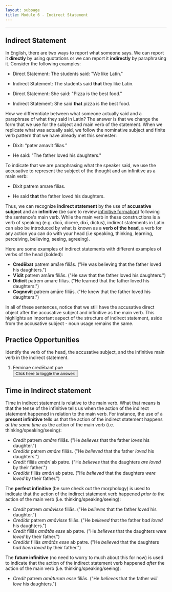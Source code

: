```yaml
---
layout: subpage
title: Module 6 - Indirect Statement
---
```


***

## Indirect Statement

In English, there are two ways to report what someone says. We can report it **directly** by using quotations or we can report it **indirectly** by paraphrasing it. Consider the following examples:

- Direct Statement: The students said: "We like Latin."
- Indirect Statement: The students said **that** they like Latin.

- Direct Statement: She said: "Pizza is the best food."
- Indirect Statement: She said **that** pizza is the best food.

How we differentiate between what someone actually said and a paraphrase of what they said in Latin? The answer is that we change the form that we use for the subject and main verb of the statement. When we replicate what was actually said, we follow the nominative subject and finite verb pattern that we have already met this semester:

- Dixit: “pater amavit filias.”

- He said: "The father loved his daughters."

To indicate that we are paraphrasing what the speaker said, we use the accusative to represent the subject of the thought and an infinitive as a main verb:

- Dixit patrem amare filias.

- He said **that** the father loved his daughters.

Thus, we can recognize **indirect statement** by the use of **accusative subject** and an **infinitive** (be sure to review [infinitive formation](https://dlibatique.github.io/LATN101-F19/notes/4-verbal-nouns-and-adjs/#infinitives)) following the sentence's main verb. While the main verb in these constructions is a verb of speaking (e.g. dicō, dicere, dixī, dictus), indirect statements in Latin can also be introduced by what is known as a **verb of the head**, a verb for any action you can do with your head (i.e speaking, thinking, learning, perceiving, believing, seeing, agreeing).

Here are some examples of indirect statements with different examples of verbs of the head (bolded):

- **Credēbat** patrem amāre filiās. ("He was believing that the father loved his daughters.")
- **Vīdit** patrem amāre filiās. ("He saw that the father loved his daughters.")
- **Didicit** patrem amāre filiās. ("He learned that the father loved his daughters.")
- **Cognovit** patrem amāre filiās. ("He knew that the father loved his daughters.")

In all of these sentences, notice that we still have the accusative direct object after the accusative subject and infinitive as the main verb. This highlights an important aspect of the structure of indirect statement, aside from the accusative subject - noun usage remains the same.

## Practice Opportunities

Identify the verb of the head, the accusative subject, and the infinitive main verb in the indirect statement.

1. Feminae credēbant pue  
<button onclick="toggleDisplay('prac1')">Click here to toggle the answer:</button> <span style="display: none;" id="prac1">dūcī, "to be led"</span>

## Time in Indirect statement

Time in indirect statement is relative to the main verb. What that means is that the tense of the infinitive tells us when the action of the indirect statement happened in relation to the main verb. For instance, the use of a **present infinitive** tells us that the action of the indirect statement happens *at the same time* as the action of the main verb (i.e. thinking/speaking/seeing):

- *Credit* patrem *amāre* filiās. ("He *believes* that the father *loves* his daughter.")
- *Credidit* patrem *amāre* filiās. ("He *believed* that the father *loved* his daughters.")
- *Credit* filiās *amāri* ab patre. ("He *believes* that the daughters *are loved* by their father.")
- *Credidit* filiās *amāri* ab patre. ("He *believed* that the daughters *were loved* by their father.")

The **perfect infinitive** (be sure check out the morphology) is used to indicate that the action of the indirect statement verb happened *prior to* the action of the main verb (i.e. thinking/speaking/seeing):

- *Credit* patrem *amāvisse* filiās. ("He *believes* that the father *loved* his daughter.")
- *Credidit* patrem *amāvisse* filiās. ("He *believed* that the father *had loved* his daughters.")
- *Credit* filiās *amātās esse* ab patre. ("He *believes* that the daughters *were loved* by their father.")
- *Credidit* filiās *amātās esse* ab patre. ("He *believed* that the daughters *had been loved* by their father.")

The **future infinitive** (no need to worry to much about this for now) is used to indicate that the action of the indirect statement verb happened *after* the action of the main verb (i.e. thinking/speaking/seeing):

- *Credit* patrem *amāturum esse* filiās. ("He *believes* that the father *will love* his daughters.")

